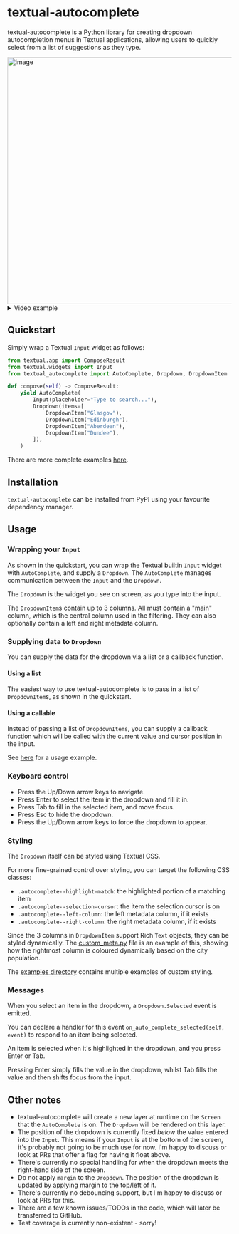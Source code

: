 # textual-autocomplete

textual-autocomplete is a Python library for creating dropdown autocompletion menus in
Textual applications, allowing users to quickly select from a list of suggestions as
they type.

<img width="554" alt="image" src="https://user-images.githubusercontent.com/5740731/205718538-5599a9db-48a2-49dd-99c3-34d43459b81a.png">

<details>
<summary>Video example</summary>

https://user-images.githubusercontent.com/5740731/205718330-a9364894-9133-40ca-8249-6e3dcc13f456.mov

</details>

## Quickstart

Simply wrap a Textual `Input` widget as follows:

```python
from textual.app import ComposeResult
from textual.widgets import Input
from textual_autocomplete import AutoComplete, Dropdown, DropdownItem

def compose(self) -> ComposeResult:
    yield AutoComplete(
        Input(placeholder="Type to search..."),
        Dropdown(items=[
            DropdownItem("Glasgow"),
            DropdownItem("Edinburgh"),
            DropdownItem("Aberdeen"),
            DropdownItem("Dundee"),
        ]),
    )
```

There are more complete examples [here](./examples).

## Installation

`textual-autocomplete` can be installed from PyPI using your favourite dependency
manager.

## Usage

### Wrapping your `Input`

As shown in the quickstart, you can wrap the Textual builtin `Input` widget with
`AutoComplete`, and supply a `Dropdown`. 
The `AutoComplete` manages communication between the `Input` and the `Dropdown`.

The `Dropdown` is the widget you see on screen, as you type into the input.

The `DropdownItem`s contain up to 3 columns. All must contain a "main" column, which
is the central column used in the filtering. They can also optionally contain a left and right metadata
column.

### Supplying data to `Dropdown`

You can supply the data for the dropdown via a list or a callback function.

#### Using a list

The easiest way to use textual-autocomplete is to pass in a list of `DropdownItem`s, 
as shown in the quickstart.

#### Using a callable

Instead of passing a list of `DropdownItems`, you can supply a callback function
which will be called with the current value and cursor position in the input.

See [here](./examples/custom_meta.py) for a usage example.

### Keyboard control

- Press the Up/Down arrow keys to navigate.
- Press Enter to select the item in the dropdown and fill it in.
- Press Tab to fill in the selected item, and move focus.
- Press Esc to hide the dropdown.
- Press the Up/Down arrow keys to force the dropdown to appear.

### Styling

The `Dropdown` itself can be styled using Textual CSS.

For more fine-grained control over styling, you can target the following CSS classes:

- `.autocomplete--highlight-match`: the highlighted portion of a matching item
- `.autocomplete--selection-cursor`: the item the selection cursor is on
- `.autocomplete--left-column`: the left metadata column, if it exists
- `.autocomplete--right-column`: the right metadata column, if it exists

Since the 3 columns in `DropdownItem` support Rich `Text` objects, they can be styled dynamically.
The [custom_meta.py](./examples/custom_meta.py) file is an example of this, showing how the rightmost column is coloured dynamically based on the city population.

The [examples directory](./examples) contains multiple examples of custom styling.

### Messages

When you select an item in the dropdown, a `Dropdown.Selected` event is emitted.

You can declare a handler for this event `on_auto_complete_selected(self, event)` to respond
to an item being selected.

An item is selected when it's highlighted in the dropdown, and you press Enter or Tab.

Pressing Enter simply fills the value in the dropdown, whilst Tab fills the value
and then shifts focus from the input.

## Other notes

- textual-autocomplete will create a new layer at runtime on the `Screen` that the `AutoComplete` is on. The `Dropdown` will be rendered on this layer.
- The position of the dropdown is currently fixed _below_ the value entered into the `Input`. This means if your `Input` is at the bottom of the screen, it's probably not going to be much use for now. I'm happy to discuss or look at PRs that offer a flag for having it float above.
- There's currently no special handling for when the dropdown meets the right-hand side of the screen.
- Do not apply `margin` to the `Dropdown`. The position of the dropdown is updated by applying margin to the top/left of it.
- There's currently no debouncing support, but I'm happy to discuss or look at PRs for this.
- There are a few known issues/TODOs in the code, which will later be transferred to GitHub.
- Test coverage is currently non-existent - sorry!
